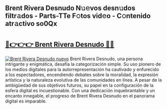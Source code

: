 ## Brent Rivera Desnudo N𝚞𝚎vos desn𝚞dos filtr𝚊dos - Parts-TTe F𝚘tos vid𝚎o - C𝚘ntenido atr𝚊ctivo so0Qx

# <h2><a href="http://mbbyli.tromn.icu/?c=Brent+Rivera+Desnudo">🔗👉👉👉 Brent Rivera Desnudo 🔗🔗</a></h2>

[![Brent Rivera Desnudo nuevo](https://i.imgur.com/pEAQMta.gif)](http://mbbyli.tromn.icu/?c=Brent+Rivera+Desnudo)
Brent Rivera Desnudo, una persona intrigante y enigmática, desafía la categorización simple. Su uso pionero de los medios digitales para la autorrepresentación ha cautivado y enfurecido a los espectadores, encendiendo debates sobre la moralidad, la expresión artística y la naturaleza evolutiva de las comunidades en línea. A pesar de la ambigüedad de sus objetivos futuros, su papel en la configuración de la esfera digital es incuestionable. Con una dedicación inquebrantable y un encanto innegable, el progreso de Brent Rivera Desnudo en el panorama digital es imparable.

